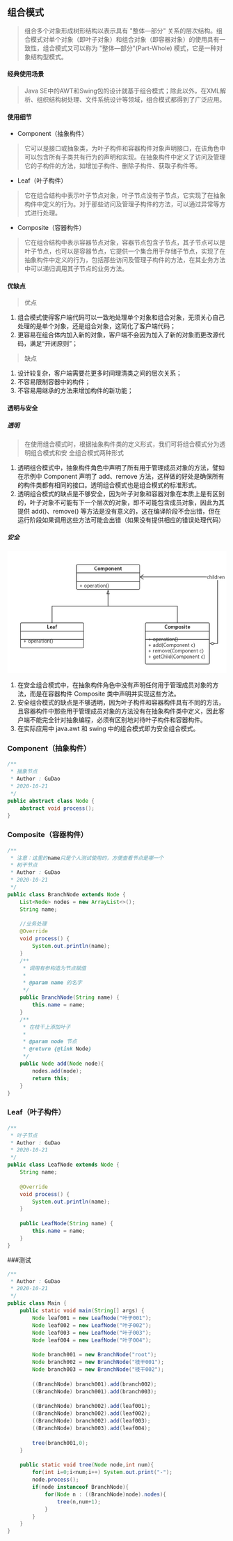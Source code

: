 ## 组合模式
> 组合多个对象形成树形结构以表示具有 "整体—部分" 关系的层次结构。组合模式对单个对象（即叶子对象）和组合对象（即容器对象）的使用具有一致性，组合模式又可以称为 "整体—部分"(Part-Whole) 模式，它是一种对象结构型模式。

#### 经典使用场景
> Java SE中的AWT和Swing包的设计就基于组合模式；除此以外，在XML解析、组织结构树处理、文件系统设计等领域，组合模式都得到了广泛应用。

#### 使用细节
* Component（抽象构件）
> 它可以是接口或抽象类，为叶子构件和容器构件对象声明接口，在该角色中可以包含所有子类共有行为的声明和实现。在抽象构件中定义了访问及管理它的子构件的方法，如增加子构件、删除子构件、获取子构件等。
* Leaf（叶子构件）
> 它在组合结构中表示叶子节点对象，叶子节点没有子节点，它实现了在抽象构件中定义的行为。对于那些访问及管理子构件的方法，可以通过异常等方式进行处理。
* Composite（容器构件）
> 它在组合结构中表示容器节点对象，容器节点包含子节点，其子节点可以是叶子节点，也可以是容器节点，它提供一个集合用于存储子节点，实现了在抽象构件中定义的行为，包括那些访问及管理子构件的方法，在其业务方法中可以递归调用其子节点的业务方法。

#### 优缺点
> 优点
1. 组合模式使得客户端代码可以一致地处理单个对象和组合对象，无须关心自己处理的是单个对象，还是组合对象，这简化了客户端代码；
2. 更容易在组合体内加入新的对象，客户端不会因为加入了新的对象而更改源代码，满足“开闭原则”；

> 缺点
1. 设计较复杂，客户端需要花更多时间理清类之间的层次关系；
2. 不容易限制容器中的构件；
3. 不容易用继承的方法来增加构件的新功能；

#### 透明与安全

##### 透明
> 在使用组合模式时，根据抽象构件类的定义形式，我们可将组合模式分为透明组合模式和安 全组合模式两种形式
1. 透明组合模式中，抽象构件角色中声明了所有用于管理成员对象的方法，譬如在示例中 Component 声明了 add、remove 方法，这样做的好处是确保所有的构件类都有相同的接口。透明组合模式也是组合模式的标准形式。
2. 透明组合模式的缺点是不够安全，因为叶子对象和容器对象在本质上是有区别的，叶子对象不可能有下一个层次的对象，即不可能包含成员对象，因此为其提供 add()、remove() 等方法是没有意义的，这在编译阶段不会出错，但在运行阶段如果调用这些方法可能会出错（如果没有提供相应的错误处理代码）

##### 安全
![internet-safecompositeUML.jpg](../resource/design/internetuml/internet-safecompositeUML.jpg)
1. 在安全组合模式中，在抽象构件角色中没有声明任何用于管理成员对象的方法，而是在容器构件 Composite 类中声明并实现这些方法。
2. 安全组合模式的缺点是不够透明，因为叶子构件和容器构件具有不同的方法，且容器构件中那些用于管理成员对象的方法没有在抽象构件类中定义，因此客户端不能完全针对抽象编程，必须有区别地对待叶子构件和容器构件。
3. 在实际应用中 java.awt 和 swing 中的组合模式即为安全组合模式。

### Component（抽象构件）
```java
/**
 * 抽象节点
 * Author : GuDao
 * 2020-10-21
 */
public abstract class Node {
    abstract void process();
}
```

### Composite（容器构件）
```java
/**
 * 注意：这里的name只是个人测试使用的，方便查看节点是哪一个
 * 树干节点
 * Author : GuDao
 * 2020-10-21
 */
public class BranchNode extends Node {
    List<Node> nodes = new ArrayList<>();
    String name;

    //业务处理
    @Override
    void process() {
        System.out.println(name);
    }
    /**
     * 调用有参构造为节点赋值
     *
     * @param name 的名字
     */
    public BranchNode(String name) {
        this.name = name;
    }
    /**
     * 在枝干上添加叶子
     *
     * @param node 节点
     * @return {@link Node}
     */
    public Node add(Node node){
        nodes.add(node);
        return this;
    }
}
```

### Leaf（叶子构件）
```java
/**
 * 叶子节点
 * Author : GuDao
 * 2020-10-21
 */
public class LeafNode extends Node {
    String name;

    @Override
    void process() {
        System.out.println(name);
    }

    public LeafNode(String name) {
        this.name = name;
    }
}
```

###测试
```java
/**
 * Author : GuDao
 * 2020-10-21
 */
public class Main {
    public static void main(String[] args) {
        Node leaf001 = new LeafNode("叶子001");
        Node leaf002 = new LeafNode("叶子002");
        Node leaf003 = new LeafNode("叶子003");
        Node leaf004 = new LeafNode("叶子004");

        Node branch001 = new BranchNode("root");
        Node branch002 = new BranchNode("枝干001");
        Node branch003 = new BranchNode("枝干002");

        ((BranchNode) branch001).add(branch002);
        ((BranchNode) branch001).add(branch003);

        ((BranchNode) branch002).add(leaf001);
        ((BranchNode) branch002).add(leaf002);
        ((BranchNode) branch002).add(leaf003);
        ((BranchNode) branch003).add(leaf004);

        tree(branch001,0);
    }

    public static void tree(Node node,int num){
        for(int i=0;i<num;i++) System.out.print("-");
        node.process();
        if(node instanceof BranchNode){
            for(Node n : ((BranchNode)node).nodes){
                tree(n,num+1);
            }
        }
    }
}

```